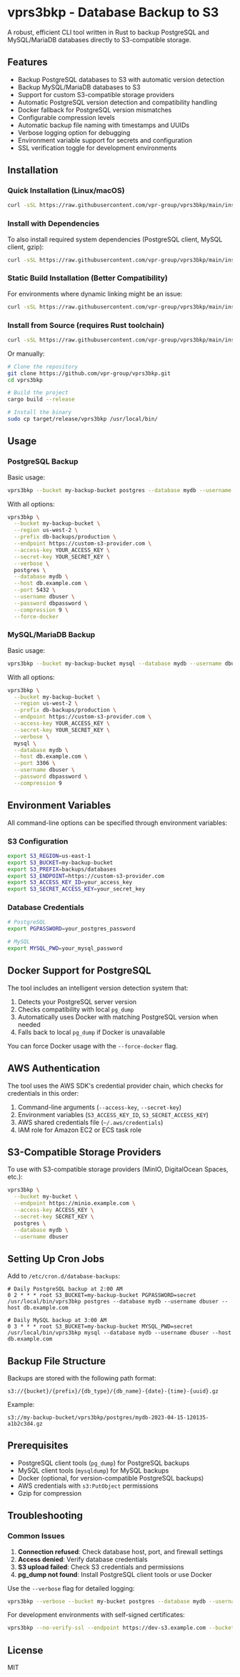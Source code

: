 # vprs3bkp - Database Backup to S3

A robust, efficient CLI tool written in Rust to backup PostgreSQL and MySQL/MariaDB databases directly to S3-compatible storage.

## Features

- Backup PostgreSQL databases to S3 with automatic version detection
- Backup MySQL/MariaDB databases to S3
- Support for custom S3-compatible storage providers
- Automatic PostgreSQL version detection and compatibility handling
- Docker fallback for PostgreSQL version mismatches
- Configurable compression levels
- Automatic backup file naming with timestamps and UUIDs
- Verbose logging option for debugging
- Environment variable support for secrets and configuration
- SSL verification toggle for development environments

## Installation

### Quick Installation (Linux/macOS)

```bash
curl -sSL https://raw.githubusercontent.com/vpr-group/vprs3bkp/main/install.sh | sudo bash
```

### Install with Dependencies

To also install required system dependencies (PostgreSQL client, MySQL client, gzip):

```bash
curl -sSL https://raw.githubusercontent.com/vpr-group/vprs3bkp/main/install.sh | sudo bash -s -- --with-deps
```

### Static Build Installation (Better Compatibility)

For environments where dynamic linking might be an issue:

```bash
curl -sSL https://raw.githubusercontent.com/vpr-group/vprs3bkp/main/install.sh | sudo bash -s -- --musl
```

### Install from Source (requires Rust toolchain)

```bash
curl -sSL https://raw.githubusercontent.com/vpr-group/vprs3bkp/main/install.sh | sudo bash -s -- --from-source
```

Or manually:

```bash
# Clone the repository
git clone https://github.com/vpr-group/vprs3bkp.git
cd vprs3bkp

# Build the project
cargo build --release

# Install the binary
sudo cp target/release/vprs3bkp /usr/local/bin/
```

## Usage

### PostgreSQL Backup

Basic usage:

```bash
vprs3bkp --bucket my-backup-bucket postgres --database mydb --username dbuser
```

With all options:

```bash
vprs3bkp \
  --bucket my-backup-bucket \
  --region us-west-2 \
  --prefix db-backups/production \
  --endpoint https://custom-s3-provider.com \
  --access-key YOUR_ACCESS_KEY \
  --secret-key YOUR_SECRET_KEY \
  --verbose \
  postgres \
  --database mydb \
  --host db.example.com \
  --port 5432 \
  --username dbuser \
  --password dbpassword \
  --compression 9 \
  --force-docker
```

### MySQL/MariaDB Backup

Basic usage:

```bash
vprs3bkp --bucket my-backup-bucket mysql --database mydb --username dbuser
```

With all options:

```bash
vprs3bkp \
  --bucket my-backup-bucket \
  --region us-west-2 \
  --prefix db-backups/production \
  --endpoint https://custom-s3-provider.com \
  --access-key YOUR_ACCESS_KEY \
  --secret-key YOUR_SECRET_KEY \
  --verbose \
  mysql \
  --database mydb \
  --host db.example.com \
  --port 3306 \
  --username dbuser \
  --password dbpassword \
  --compression 9
```

## Environment Variables

All command-line options can be specified through environment variables:

### S3 Configuration

```bash
export S3_REGION=us-east-1
export S3_BUCKET=my-backup-bucket
export S3_PREFIX=backups/databases
export S3_ENDPOINT=https://custom-s3-provider.com
export S3_ACCESS_KEY_ID=your_access_key
export S3_SECRET_ACCESS_KEY=your_secret_key
```

### Database Credentials

```bash
# PostgreSQL
export PGPASSWORD=your_postgres_password

# MySQL
export MYSQL_PWD=your_mysql_password
```

## Docker Support for PostgreSQL

The tool includes an intelligent version detection system that:

1. Detects your PostgreSQL server version
2. Checks compatibility with local `pg_dump`
3. Automatically uses Docker with matching PostgreSQL version when needed
4. Falls back to local `pg_dump` if Docker is unavailable

You can force Docker usage with the `--force-docker` flag.

## AWS Authentication

The tool uses the AWS SDK's credential provider chain, which checks for credentials in this order:

1. Command-line arguments (`--access-key`, `--secret-key`)
2. Environment variables (`S3_ACCESS_KEY_ID`, `S3_SECRET_ACCESS_KEY`)
3. AWS shared credentials file (`~/.aws/credentials`)
4. IAM role for Amazon EC2 or ECS task role

## S3-Compatible Storage Providers

To use with S3-compatible storage providers (MinIO, DigitalOcean Spaces, etc.):

```bash
vprs3bkp \
  --bucket my-bucket \
  --endpoint https://minio.example.com \
  --access-key ACCESS_KEY \
  --secret-key SECRET_KEY \
  postgres \
  --database mydb \
  --username dbuser
```

## Setting Up Cron Jobs

Add to `/etc/cron.d/database-backups`:

```
# Daily PostgreSQL backup at 2:00 AM
0 2 * * * root S3_BUCKET=my-backup-bucket PGPASSWORD=secret /usr/local/bin/vprs3bkp postgres --database mydb --username dbuser --host db.example.com

# Daily MySQL backup at 3:00 AM
0 3 * * * root S3_BUCKET=my-backup-bucket MYSQL_PWD=secret /usr/local/bin/vprs3bkp mysql --database mydb --username dbuser --host db.example.com
```

## Backup File Structure

Backups are stored with the following path format:

```
s3://{bucket}/{prefix}/{db_type}/{db_name}-{date}-{time}-{uuid}.gz
```

Example:

```
s3://my-backup-bucket/vprs3bkp/postgres/mydb-2023-04-15-120135-a1b2c3d4.gz
```

## Prerequisites

- PostgreSQL client tools (`pg_dump`) for PostgreSQL backups
- MySQL client tools (`mysqldump`) for MySQL backups
- Docker (optional, for version-compatible PostgreSQL backups)
- AWS credentials with `s3:PutObject` permissions
- Gzip for compression

## Troubleshooting

### Common Issues

1. **Connection refused**: Check database host, port, and firewall settings
2. **Access denied**: Verify database credentials
3. **S3 upload failed**: Check S3 credentials and permissions
4. **pg_dump not found**: Install PostgreSQL client tools or use Docker

Use the `--verbose` flag for detailed logging:

```bash
vprs3bkp --verbose --bucket my-bucket postgres --database mydb --username dbuser
```

For development environments with self-signed certificates:

```bash
vprs3bkp --no-verify-ssl --endpoint https://dev-s3.example.com --bucket test-bucket postgres --database mydb --username dbuser
```

## License

MIT
